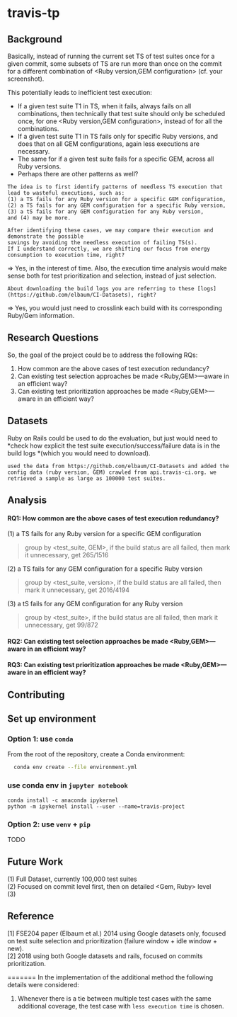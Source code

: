# travis-tp

## Background
Basically, instead of running the current set TS of test suites once for a given commit, some subsets of TS are run more than once on the commit for a different combination of <Ruby version,GEM configuration> (cf. your screenshot).

This potentially leads to inefficient test execution:
- If a given test suite T1 in TS, when it fails, always fails on all combinations, then technically that test suite should only be scheduled once, for one <Ruby version,GEM configuration>, instead of for all the combinations.
- If a given test suite T1 in TS fails only for specific Ruby versions, and does that on all GEM configurations, again less executions are necessary.
- The same for if a given test suite fails for a specific GEM, across all Ruby versions.
- Perhaps there are other patterns as well?


 
```
The idea is to first identify patterns of needless TS execution that lead to wasteful executions, such as:
(1) a TS fails for any Ruby version for a specific GEM configuration,
(2) a TS fails for any GEM configuration for a specific Ruby version,
(3) a tS fails for any GEM configuration for any Ruby version,
and (4) may be more.

After identifying these cases, we may compare their execution and demonstrate the possible
savings by avoiding the needless execution of failing TS(s).
If I understand correctly, we are shifting our focus from energy consumption to execution time, right?
```
    
=> Yes, in the interest of time. Also, the execution time analysis would make sense both for test prioritization and selection, instead of just selection.

    About downloading the build logs you are referring to these [logs](https://github.com/elbaum/CI-Datasets), right?

=> Yes, you would just need to crosslink each build with its corresponding Ruby/Gem information.


## Research Questions
So, the goal of the project could be to address the following RQs:
1. How common are the above cases of test execution redundancy?
2. Can existing test selection approaches be made <Ruby,GEM>—aware in an efficient way?
3. Can existing test prioritization approaches be made <Ruby,GEM>—aware in an efficient way?

## Datasets
Ruby on Rails could be used to do the evaluation, but just would need to *check how explicit the test suite execution/success/failure data is in the build logs *(which you would need to download).


    used the data from https://github.com/elbaum/CI-Datasets and added the config data (ruby version, GEM) crawled from api.travis-ci.org. we retrieved a sample as large as 100000 test suites.

## Analysis
#### RQ1: How common are the above cases of test execution redundancy?
 (1) a TS fails for any Ruby version for a specific GEM configuration      
> group by <test_suite, GEM>, if the build status are all failed, then mark it unnecessary, get 265/1516
 
 (2) a TS fails for any GEM configuration for a specific Ruby version   
> group by <test_suite, version>, if the build status are all failed, then mark it unnecessary, get 2016/4194
 
 (3) a tS fails for any GEM configuration for any Ruby version   
 > group by <test_suite>, if the build status are all failed, then mark it unnecessary, get 99/872

#### RQ2: Can existing test selection approaches be made <Ruby,GEM>—aware in an efficient way?

#### RQ3: Can existing test prioritization approaches be made <Ruby,GEM>—aware in an efficient way?


##  Contributing
## Set up environment
### Option 1: use `conda`
From the root of the repository, create a Conda environment:
 ```bash
   conda env create --file environment.yml
```
### use conda env in `jupyter notebook`
```
conda install -c anaconda ipykernel
python -m ipykernel install --user --name=travis-project
```
### Option 2: use `venv` + `pip`
TODO

## Future Work
(1) Full Dataset, currently 100,000 test suites   
(2) Focused on commit level first, then on detailed <Gem, Ruby> level   
(3)


## Reference
[1] FSE204 paper (Elbaum et al.) 2014 using Google datasets only, focused on test suite selection and prioritization (failure window + idle window + new).   
[2] 2018 using both Google datasets and rails, focused on commits prioritization.

=======
In the implementation of the additional method the following details were considered:
1. Whenever there is a tie between multiple test cases with
the same additional coverage, the test case with `less execution time` is chosen.



